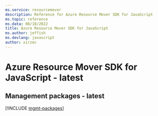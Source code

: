 ```yaml
---
ms.service: resourcemover
description: Reference for Azure Resource Mover SDK for JavaScript
ms.topic: reference
ms.data: 08/18/2022
title: Azure Resource Mover SDK for JavaScript
ms.author: jeffish
ms.devlang: javascript
author: xirzec
---
```

# Azure Resource Mover SDK for JavaScript - latest

## Management packages - latest
[!INCLUDE [mgmt-packages](resource-mover-mgmt-index.md)]